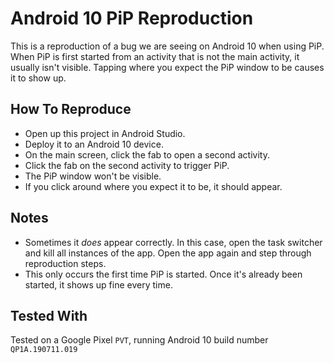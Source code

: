 # Android 10 PiP Reproduction

This is a reproduction of a bug we are seeing on Android 10 when using PiP. When PiP is first started from an activity that is not the main activity, it usually isn't visible. Tapping where you expect the PiP window to be causes it to show up.

## How To Reproduce

- Open up this project in Android Studio.
- Deploy it to an Android 10 device.
- On the main screen, click the fab to open a second activity.
- Click the fab on the second activity to trigger PiP.
- The PiP window won't be visible.
- If you click around where you expect it to be, it should appear.

## Notes

- Sometimes it _does_ appear correctly. In this case, open the task switcher and kill all instances of the app. Open the app again and step through reproduction steps.
- This only occurs the first time PiP is started. Once it's already been started, it shows up fine every time.

## Tested With

Tested on a Google Pixel `PVT`, running Android 10 build number `QP1A.190711.019`
